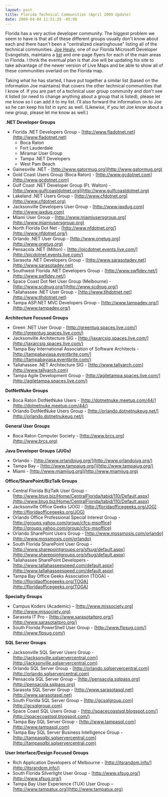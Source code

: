 ```yaml
---
layout: post
title: Florida Technical Communities (April 2009 Update)
date: 2009-04-04 11:51:29 -05:00
---
```


Florida has a very active developer community. The biggest problem we seem to have is that all of these different groups usually don't know about each and there hasn't been a "centralized clearinghouse" listing all of the technical communities. [Joe Healy](http://www.devfish.net), one of our Florida Microsoft Developer Evangelists, maintains a [list](http://devfish.net/DevCommunities.aspx) and one-page flyers for each of the main areas in Florida. I think the eventual plan is that Joe will be updating his site to take advantage of the newer version of Live Maps and be able to show all of these communities overlaid on the Florida map.

Taking what he has started, I have put together a similar list (based on the information Joe maintains) that covers the other technical communities that I know of. If you are part of a technical user group community and don't see it listed (or need to change anything about a group that is listed), please let me know so I can add it to my list. I'll also forward the information on to Joe so he can keep his list in sync as well. (Likewise, if you let Joe know about a new group, please let me know as well.)

**.NET Developer Groups**

* Florida .NET Developers Group - [http://www.fladotnet.net](http://www.fladotnet.net)       
    * Boca Raton 
    * Fort Lauderdale 
    * Miramar User Group 
    * Tampa .NET Developers 
    * West Pam Beach    
* Gainesville .NET - [http://www.gatormug.org](http://www.gatormug.org) 
* Gold Coast Users Group (Boca Raton) - [http://www.gcdotnet.com](http://www.gcdotnet.com) 
* Gulf Coast .NET Developer Group (Ft. Walton) - [http://www.gulfcoastdotnet.org](http://www.gulfcoastdotnet.org) 
* Lakeland .NET Users Group - [http://www.cfdotnet.org](http://www.cfdotnet.org) 
* Jacksonville Developers User Group - [http://www.jaxdug.com](http://www.jaxdug.com) 
* Miami User Group - [http://www.miamiusersgroup.org](http://www.miamiusersgroup.org) 
* North Florida Dot Net - [http://www.nfdotnet.org/](http://www.nfdotnet.org/) 
* Orlando .NET User Group - [http://www.onetug.org](http://www.onetug.org) 
* Pensacola .NET (Milton) - [http://pjcdotnet.events.live.com/](http://pjcdotnet.events.live.com/) 
* Sarasota .NET Developers Group - [http://www.sarasotadev.net](http://www.sarasotadev.net) 
* Southwest Florida .NET Developers Group - [http://www.swfldev.net/](http://www.swfldev.net/) 
* Space Coast Dot Net User Group (Melbourne) - [http://www.scdnug.org/](http://www.scdnug.org/) 
* Tallahassee .NET User Group - [http://www.tlhdotnet.net](http://www.tlhdotnet.net) 
* Tampa ASP.NET MVC Developers Group - [http://www.tampadev.org/](http://www.tampadev.org/)  

**Architecture Focused Groups**

* Green .NET User Group - [http://greentug.spaces.live.com/](http://greentug.spaces.live.com/) 
* Jacksonville Architecture SIG - [http://jaxarcsig.spaces.live.com/](http://jaxarcsig.spaces.live.com/) 
* Tampa Bay International Association of Software Architects - [http://tampabayiasa.eventbrite.com/](http://tampabayiasa.eventbrite.com/) 
* Tallahassee .NET Architecture SIG - [http://www.tallyarch.com](http://www.tallyarch.com) 
* Tampa Agile Development Group - [http://agiletampa.spaces.live.com/](http://agiletampa.spaces.live.com/)   

**DotNetNuke Groups**

* Boca Raton DotNetNuke Users - [http://dotnetnuke.meetup.com/44/](http://dotnetnuke.meetup.com/44/) 
* Orlando DotNetNuke Users Group - [http://orlando.dotnetnukeug.net/](http://orlando.dotnetnukeug.net/)   

**General User Groups**

* Boca Raton Computer Society - [http://www.brcs.org](http://www.brcs.org)   

**Java Developer Groups (JUGs)**

* Orlando - [http://www.orlandojug.org/](http://www.orlandojug.org/) 
* Tampa Bay - [http://www.tampajug.org/](http://www.tampajug.org/) 
* Miami - [](http://www.miamijug.org/)[http://www.miamijug.org](http://www.miamijug.org)   

**Office/SharePoint/BizTalk Groups**

* Central Florida BizTalk User Group - [http://www.btug.biz/Home/CentralFlorida/tabid/110/Default.aspx](http://www.btug.biz/Home/CentralFlorida/tabid/110/Default.aspx) 
* Jacksonville Office Geeks (JOG) - [http://floridaofficegeeks.org/JOG](http://floridaofficegeeks.org/JOG) 
* Orlando Office Professional Special Interest Group - [http://groups.yahoo.com/group/cfcs-msoffice](http://groups.yahoo.com/group/cfcs-msoffice)
* Orlando SharePoint Users Group - [http://www.mossmosis.com/orlando](http://www.mossmosis.com/orlando) 
* South Florida SharePoint User Group - [http://www.sharepointgroups.org/sfsug/default.aspx](http://www.sharepointgroups.org/sfsug/default.aspx) 
* Tallahassee SharePoint Developers - [http://www.tallahasseespeed.com/default.aspx](http://www.tallahasseespeed.com/default.aspx) 
* Tampa Bay Office Geeks Association (TOGA) - [http://floridaofficegeeks.org/TOGA](http://floridaofficegeeks.org/TOGA)   

**Specialty Groups**

* Campus Koders (Academic) – [http://www.missociety.org](http://www.missociety.org) 
* Sarasota IT Pro - [http://www.sarasotaitpro.org/](http://www.sarasotaitpro.org/) 
* South Florida PowerShell User Group - [http://www.flpsug.com/](http://www.flpsug.com/)   

**SQL Server Groups**

* Jacksonville SQL Server Users Group - [http://jacksonville.sqlservercentral.com](http://jacksonville.sqlservercentral.com) 
* Orlando SQL Server Group - [http://orlando.sqlservercentral.com](http://orlando.sqlservercentral.com) 
* Pensacola SQL Server Group – [http://pensacola.sqlpass.org](http://pensacola.sqlpass.org) 
* Sarasota SQL Server Group - [http://www.sarasotasql.net](http://www.sarasotasql.net) 
* South Florida SQL Server Group – [http://gcsqlgroup.com](http://gcsqlgroup.com) 
* Space Coast SQL Users Group - [http://spacecoastsql.blogspot.com/](http://spacecoastsql.blogspot.com/) 
* Tampa Bay SQL Server Group - [http://www.tampasql.com](http://www.tampasql.com) 
* Tampa Bay SQL Server Business Intelligence Group - [http://tampasqlbi.sqlservercentral.com](http://tampasqlbi.sqlservercentral.com)   

**User Interface/Design Focused Groups**

* Rich Application Developers of Melbourne - [http://itsrandom.info/](http://itsrandom.info/) 
* South Florida Silverlight User Group - [http://www.sfsug.org/](http://www.sfsug.org/)
* Tampa Bay User Experience (TUX) User Group – [http://www.tampatux.org](http://www.tampatux.org) 
